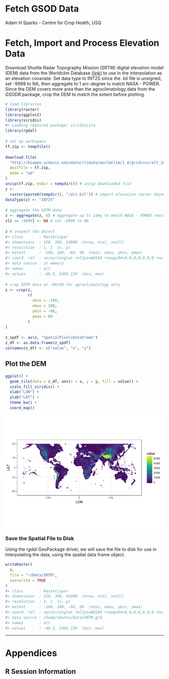Fetch GSOD Data
================
Adam H Sparks - Centre for Crop Health, USQ

Fetch, Import and Process Elevation Data
========================================

Download Shuttle Radar Topography Mission (SRTM) digital elevation model (DEM) data from the Worldclim Database [(link)](http://www.worldclim.org/) to use in the interpolation as an elevation covariate. Set data type to INT2S since the .bil file is unsigned, set -9999 to NA, then aggregate to 1 arc-degree to match NASA - POWER. Since the DEM covers more area than the agroclimatology data from the *GSODR* package, crop the DEM to match the extent before plotting.

``` r
# load libraries
library(raster)
library(ggplot2)
library(viridis)
#> Loading required package: viridisLite
library(rgdal)

# set up workspace
tf.zip <- tempfile()

download.file(
  "http://biogeo.ucdavis.edu/data/climate/worldclim/1_4/grid/cur/alt_10m_bil.zip",
  destfile = tf.zip,
  mode = "wb"
)
unzip(tf.zip, exdir = tempdir()) # unzip downloaded file
z <-
  raster(paste0(tempdir(), "/alt.bil")) # import elevation raster object
dataType(z) <- "INT2S"

# aggregate the SRTM data
z <- aggregate(z, 6) # aggregate up to 1deg to match NASA - POWER resolution
z[z == -9999] <- NA # set -9999 to NA

z # inspect the object
#> class       : RasterLayer 
#> dimensions  : 150, 360, 54000  (nrow, ncol, ncell)
#> resolution  : 1, 1  (x, y)
#> extent      : -180, 180, -60, 90  (xmin, xmax, ymin, ymax)
#> coord. ref. : +proj=longlat +ellps=WGS84 +towgs84=0,0,0,0,0,0,0 +no_defs 
#> data source : in memory
#> names       : alt 
#> values      : -46.5, 5405.139  (min, max)

# crop SRTM data at -60/60 for agroclimatology only
z <- crop(z, 
          c(
            xmin = -180,
            xmax = 180,
            ymin = -60,
            ymax = 60
          )
)

z_spdf <- as(z, "SpatialPixelsDataFrame")
z_df <- as.data.frame(z_spdf)
colnames(z_df) <- c("value", "x", "y")
```

Plot the DEM
------------

``` r
ggplot() +
  geom_tile(data = z_df, aes(x = x, y = y, fill = value)) +
  scale_fill_viridis() +
  xlab("LON") +
  ylab("LAT") +
  theme_bw() +
  coord_map()
```

<img src="3_-_fetch_DEM_files/figure-markdown_github/unnamed-chunk-1-1.png" style="display: block; margin: auto;" />

### Save the Spatial File to Disk

Using the *rgdal* GeoPackage driver, we will save the file to disk for use in interpolating the data, using the spatial data frame object.

``` r
writeRaster(
  z,
  file = "~/Data/SRTM",
  overwrite = TRUE
)
#> class       : RasterLayer 
#> dimensions  : 120, 360, 43200  (nrow, ncol, ncell)
#> resolution  : 1, 1  (x, y)
#> extent      : -180, 180, -60, 60  (xmin, xmax, ymin, ymax)
#> coord. ref. : +proj=longlat +ellps=WGS84 +towgs84=0,0,0,0,0,0,0 +no_defs 
#> data source : /home/ubuntu/Data/SRTM.grd 
#> names       : alt 
#> values      : -46.5, 5405.139  (min, max)
```

------------------------------------------------------------------------

Appendices
==========

R Session Information
---------------------
